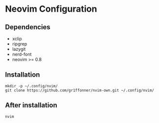 # Neovim Configuration


## Dependencies

* xclip
* ripgrep
* lazygit
* nerd-font
* neovim >= 0.8

## Installation

```shell
mkdir -p ~/.config/nvim/
git clone https://github.com/gr1ffonner/nvim-own.git ~/.config/nvim/
```

## After installation

```shell
nvim
```
